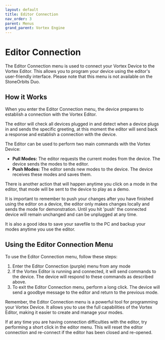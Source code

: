 ```yaml
---
layout: default
title: Editor Connection
nav_order: 3
parent: Menus
grand_parent: Vortex Engine
---
```


# Editor Connection

The Editor Connection menu is used to connect your Vortex Device to the Vortex Editor. This allows you to program your device using the editor's user-friendly interface. Please note that this menu is not available on the StoneOrbits Duo.

## How it Works

When you enter the Editor Connection menu, the device prepares to establish a connection with the Vortex Editor.

The editor will check all devices plugged in and detect when a device plugs in and sends the specific greeting, at this moment the editor
will send back a response and establish a connection with the device.

The Editor can be used to perform two main commands with the Vortex Device:

- **Pull Modes:** The editor requests the current modes from the device. The device sends the modes to the editor.
- **Push Modes:** The editor sends new modes to the device. The device receives these modes and saves them.

There is another action that will happen anytime you click on a mode in the editor, that mode will be sent to the device to play as a demo.

It is important to remember to push your changes after you have finished using the editor on a device, the editor only makes changes locally and sends the mode for demonstration.  Until you hit 'push' the connected device will remain unchanged and can be unplugged at any time.

It is also a good idea to save your savefile to the PC and backup your modes anytime you use the editor.

## Using the Editor Connection Menu

To use the Editor Connection menu, follow these steps:

1. Enter the Editor Connection (purple) menu from any mode
2. If the Vortex Editor is running and connected, it will send commands to the device. The device will respond to these commands as described above.
3. To exit the Editor Connection menu, perform a long click. The device will send a goodbye message to the editor and return to the previous mode.

Remember, the Editor Connection menu is a powerful tool for programming your Vortex Device. It allows you to use the full capabilities of the Vortex Editor, making it easier to create and manage your modes.

If at any time you are having connection difficulties with the editor, try performing a short click in the editor menu. This will reset the editor connection and re-connect if the editor has been closed and re-opened.

